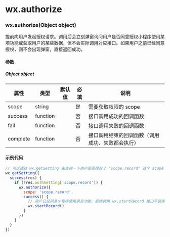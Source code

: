# wx.authorize
### wx.authorize(Object object)

提前向用户发起授权请求。调用后会立刻弹窗询问用户是否同意授权小程序使用某项功能或获取用户的某些数据，但不会实际调用对应接口。如果用户之前已经同意授权，则不会出现弹窗，直接返回成功。

#### 参数

##### Object object

属性       | 类型       | 默认值 | 必填 | 说明                                                                                                                                          
-------- | -------- | --- | -- | --------------------------------------------------------------------------------------------------------------------------------------------
scope    | string   |     | 是  | 需要获取权限的 scope
success  | function |     | 否  | 接口调用成功的回调函数                                                                                                                                 
fail     | function |     | 否  | 接口调用失败的回调函数                                                                                                                                 
complete | function |     | 否  | 接口调用结束的回调函数（调用成功、失败都会执行）                                                                                                                    

#### 示例代码

```js
// 可以通过 wx.getSetting 先查询一下用户是否授权了 "scope.record" 这个 scope
wx.getSetting({
  success(res) {
    if (!res.authSetting['scope.record']) {
      wx.authorize({
        scope: 'scope.record',
        success() {
          // 用户已经同意小程序使用录音功能，后续调用 wx.startRecord 接口不会弹窗询问
          wx.startRecord()
        }
      })
    }
  }
})
```
